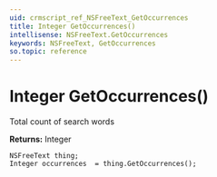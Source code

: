 ```yaml
---
uid: crmscript_ref_NSFreeText_GetOccurrences
title: Integer GetOccurrences()
intellisense: NSFreeText.GetOccurrences
keywords: NSFreeText, GetOccurrences
so.topic: reference
---
```


# Integer GetOccurrences()

Total count of search words

**Returns:** Integer

```crmscript
NSFreeText thing;
Integer occurrences  = thing.GetOccurrences();
```


